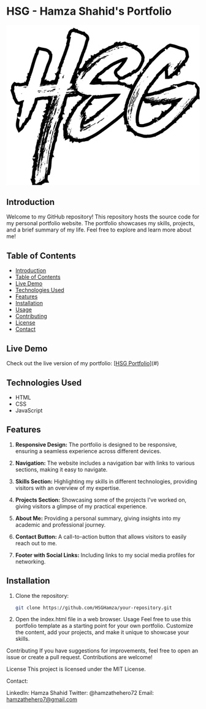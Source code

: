 # HSG - Hamza Shahid's Portfolio

![HSG Logo](Content/271910269_360703848825039_6755789994983969974_n.png)

## Introduction

Welcome to my GitHub repository! This repository hosts the source code for my personal portfolio website. The portfolio showcases my skills, projects, and a brief summary of my life. Feel free to explore and learn more about me!

## Table of Contents

- [Introduction](#introduction)
- [Table of Contents](#table-of-contents)
- [Live Demo](#live-demo)
- [Technologies Used](#technologies-used)
- [Features](#features)
- [Installation](#installation)
- [Usage](#usage)
- [Contributing](#contributing)
- [License](#license)
- [Contact](#contact)

## Live Demo

Check out the live version of my portfolio: [[HSG Portfolio](https://hsghamza.github.io/Portfolio/)](#)

## Technologies Used

- HTML
- CSS
- JavaScript

## Features

1. **Responsive Design:** The portfolio is designed to be responsive, ensuring a seamless experience across different devices.

2. **Navigation:** The website includes a navigation bar with links to various sections, making it easy to navigate.

3. **Skills Section:** Highlighting my skills in different technologies, providing visitors with an overview of my expertise.

4. **Projects Section:** Showcasing some of the projects I've worked on, giving visitors a glimpse of my practical experience.

5. **About Me:** Providing a personal summary, giving insights into my academic and professional journey.

6. **Contact Button:** A call-to-action button that allows visitors to easily reach out to me.

7. **Footer with Social Links:** Including links to my social media profiles for networking.

## Installation

1. Clone the repository:

   ```bash
   git clone https://github.com/HSGHamza/your-repository.git

2. Open the index.html file in a web browser.
Usage
Feel free to use this portfolio template as a starting point for your own portfolio. Customize the content, add your projects, and make it unique to showcase your skills.

Contributing
If you have suggestions for improvements, feel free to open an issue or create a pull request. Contributions are welcome!

License
This project is licensed under the MIT License.

Contact:

LinkedIn: Hamza Shahid
Twitter: @hamzathehero72
Email: hamzathehero7@gmail.com
